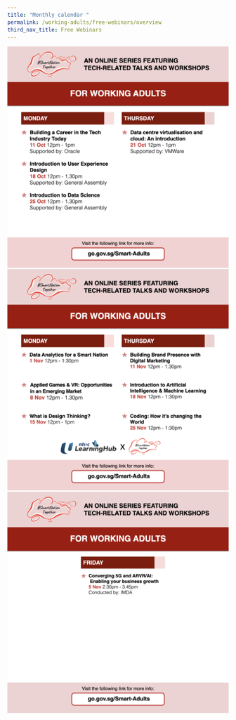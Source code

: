 ```yaml
---
title: "Monthly calendar "
permalink: /working-adults/free-webinars/overview
third_nav_title: Free Webinars
---
```

![Alt text for image on Isomer site](/images/WA-oct2021.png)  
![Alt text for image on Isomer site](/images/wa-nov21.png)  
![Alt text for image on Isomer site](/images/wa-nov211.png)  